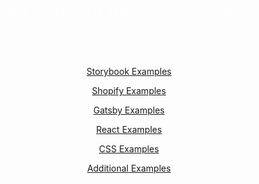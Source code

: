 <template>
  <div id="Steveify">
    <img src="assets/jamstack.png" alt="Steveify" />
  </div>
</template>

<div class="homepage--block">
  <pre>Code examples will live here in articles below</pre>
</div>

[Storybook Examples](Article1.md)

[Shopify Examples](Article2.md)

[Gatsby Examples](Article3.md)

[React Examples](Article3.md)

[CSS Examples](Article5.md)

[Additional Examples](Article6.md)

<style>
body{
  text-align:center;
}
.homepage--block{
  background-color:transparent;
  padding:50px;
}
pre{
  color:#fff;
}
</style>
